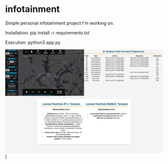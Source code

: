 # infotainment

Simple personal infotainment project I'm working on.

Installation:
pip install -r requirements.txt

Execution:
python3 app.py

![Project Screenshot](https://github.com/atkiis/infotainment/blob/main/ruudunkaappaus.png))
